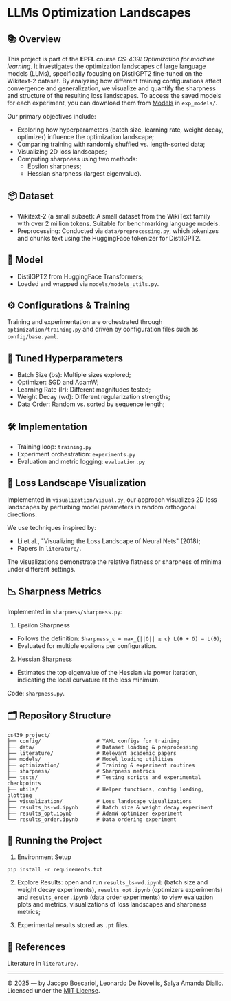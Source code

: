 # LLMs Optimization Landscapes

## 📚 Overview

This project is part of the **EPFL** course *CS-439: Optimization for machine learning*. It investigates the optimization landscapes of large language models (LLMs), specifically focusing on DistilGPT2 fine-tuned on the Wikitext-2 dataset. By analyzing how different training configurations affect convergence and generalization, we visualize and quantify the sharpness and structure of the resulting loss landscapes. To access the saved models for each experiment, you can download them from [Models](https://drive.google.com/drive/folders/1b3yby67qetFfJEjavIY0Xy7pooWZ7mnD?usp=drive_link) in `exp_models/`.

Our primary objectives include:
- Exploring how hyperparameters (batch size, learning rate, weight decay, optimizer) influence the optimization landscape;
- Comparing training with randomly shuffled vs. length-sorted data;
- Visualizing 2D loss landscapes;
- Computing sharpness using two methods:
    - Epsilon sharpness;
    - Hessian sharpness (largest eigenvalue).

## 📦 Dataset

- Wikitext-2 (a small subset): A small dataset from the WikiText family with over 2 million tokens. Suitable for benchmarking language models.
- Preprocessing: Conducted via `data/preprocessing.py`, which tokenizes and chunks text using the HuggingFace tokenizer for DistilGPT2.

## 🤖 Model

- DistilGPT2 from HuggingFace Transformers;
- Loaded and wrapped via `models/models_utils.py`.

## ⚙️ Configurations & Training

Training and experimentation are orchestrated through `optimization/training.py` and driven by configuration files such as `config/base.yaml`.

## 🔧 Tuned Hyperparameters

- Batch Size (bs): Multiple sizes explored;
- Optimizer: SGD and AdamW;
- Learning Rate (lr): Different magnitudes tested;
- Weight Decay (wd): Different regularization strengths;
- Data Order: Random vs. sorted by sequence length;

## 🛠️ Implementation

- Training loop: `training.py`
- Experiment orchestration: `experiments.py`
- Evaluation and metric logging: `evaluation.py`

## 🌄 Loss Landscape Visualization

Implemented in `visualization/visual.py`, our approach visualizes 2D loss landscapes by perturbing model parameters in random orthogonal directions.

We use techniques inspired by:
- Li et al., "Visualizing the Loss Landscape of Neural Nets" (2018);
- Papers in `literature/`.

The visualizations demonstrate the relative flatness or sharpness of minima under different settings.

## 📉 Sharpness Metrics

Implemented in `sharpness/sharpness.py`:

1. Epsilon Sharpness
- Follows the definition: `Sharpness_ε = max_{||δ|| ≤ ε} L(θ + δ) − L(θ)`;
- Evaluated for multiple epsilons per configuration.

2. Hessian Sharpness
- Estimates the top eigenvalue of the Hessian via power iteration, indicating the local curvature at the loss minimum.

Code: `sharpness.py`.

## 🗂️ Repository Structure

```
cs439_project/
├── config/                  # YAML configs for training
├── data/                    # Dataset loading & preprocessing
├── literature/              # Relevant academic papers
├── models/                  # Model loading utilities
├── optimization/            # Training & experiment routines
├── sharpness/               # Sharpness metrics
├── tests/                   # Testing scripts and experimental checkpoints
├── utils/                   # Helper functions, config loading, plotting
├── visualization/           # Loss landscape visualizations
├── results_bs-wd.ipynb      # Batch size & weight decay experiment
├── results_opt.ipynb        # AdamW optimizer experiment
└── results_order.ipynb      # Data ordering experiment
```

## 🚀 Running the Project

1. Environment Setup
```
pip install -r requirements.txt
```

2. Explore Results: open and run `results_bs-wd.ipynb` (batch size and weight decay experiments), `results_opt.ipynb` (optimizers experiments) and `results_order.ipynb` (data order experiments) to view evaluation plots and metrics, visualizations of loss landscapes and sharpness metrics;

3. Experimental results stored as `.pt` files.

## 📖 References
Literature in `literature/`.

***

© 2025 — by Jacopo Boscariol, Leonardo De Novellis, Salya Amanda Diallo. Licensed under the [MIT License](./LICENSE).
